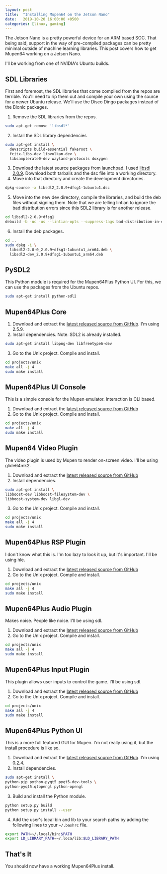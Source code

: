 ```yaml
---
layout: post
title:  "Installing Mupen64 on the Jetson Nano"
date:   2019-10-20 16:00:00 +0500
categories: [linux, gaming]
---
```


The Jetson Nano is a pretty powerful device for an ARM based SOC. That being said, support in the way of pre-compiled packages can be pretty minimal outside of machine learning libraries. This post covers how to get Mupen64 working on a Jetson Nano.

I'll be working from one of NVIDIA's Ubuntu builds.

SDL Libraries
-------------

First and foremost, the SDL libraries that come compiled from the repos are terrible. You'll need to rip them out and compile your own using the source for a newer Ubuntu release. We'll use the Disco Dingo packages instead of the Bionic packages.

  1. Remove the SDL libraries from the repos.
  ``` bash
  sudo apt-get remove 'libsdl*'
  ```
  2. Install the SDL library dependencies
  ```bash
  sudo apt-get install \
    devscripts build-essential fakeroot \
    fcitx-libs-dev libvulkan-dev \
    libsamplerate0-dev wayland-protocols doxygen
  ```
  3. Download the latest source packages from launchpad. I used [libsdl 2.0.9](https://launchpad.net/ubuntu/+source/libsdl2/2.0.9+dfsg1-1ubuntu1). Download both tarballs and the dsc file into a working directory.
  4. Move into that directory and create the development directories.
  ```bash
  dpkg-source -x libsdl2_2.0.9+dfsg1-1ubuntu1.dsc
  ```
  5. Move into the new dev directory, compile the libraries, and build the deb files without signing them. Note that we are telling lintian to ignore the bad distribution errors since this SDL2 library is for another release.
  ```bash
  cd libsdl2-2.0.9+dfsg1
  debuild -b -uc -us --lintian-opts --suppress-tags bad-distribution-in-changes-file
  ```
  6. Install the deb packages.
  ```bash
  cd ..
  sudo dpkg -i \
    libsdl2-2.0-0_2.0.9+dfsg1-1ubuntu1_arm64.deb \
    libsdl2-dev_2.0.9+dfsg1-1ubuntu1_arm64.deb
  ```

PySDL2
------
This Python module is required for the Mupen64Plus Python UI. For this, we can use the packages from the Ubuntu repos.
```bash
sudo apt-get install python-sdl2
```

Mupen64Plus Core
----------------
  1. Download and extract the [latest released source from GitHub](https://github.com/mupen64plus/mupen64plus-core/releases). I'm using 2.5.9.
  2. Install dependencies. Note: SDL2 is already installed.
  ```bash
  sudo apt-get install libpng-dev libfreetype6-dev
  ```
  3. Go to the Unix project. Compile and install.
  ```bash
  cd projects/unix
  make all -j 4
  sudo make install
  ```

Mupen64Plus UI Console
----------------------
This is a simple console for the Mupen emulator. Interaction is CLI based.
  1. Download and extract the [latest released source from GitHub](https://github.com/mupen64plus/mupen64plus-ui-console/releases)
  2. Go to the Unix project. Compile and install.
  ```bash
  cd projects/unix
  make all -j 4
  sudo make install
  ```

Mupen64 Video Plugin
--------------------
The video plugin is used by Mupen to render on-screen video. I'll be using glide64mk2.
1. Download and extract the [latest released source from GitHub](https://github.com/mupen64plus/mupen64plus-video-glide64mk2/releases)
2. Install dependencies.
```bash
sudo apt-get install \
libboost-dev libboost-filesystem-dev \
libboost-system-dev libgl-dev
```
3. Go to the Unix project. Compile and install.
```bash
cd projects/unix
make all -j 4
sudo make install
```

Mupen64Plus RSP Plugin
----------------------
I don't know what this is. I'm too lazy to look it up, but it's important. I'll be using hle.
1. Download and extract the [latest released source from GitHub](https://github.com/mupen64plus/mupen64plus-rsp-hle/releases)
2. Go to the Unix project. Compile and install.
```bash
cd projects/unix
make all -j 4
sudo make install
```

Mupen64Plus Audio Plugin
----------------------
Makes noise. People like noise. I'll be using sdl.
1. Download and extract the [latest released source from GitHub](https://github.com/mupen64plus/mupen64plus-audio-sdl/releases)
2. Go to the Unix project. Compile and install.
```bash
cd projects/unix
make all -j 4
sudo make install
```

Mupen64Plus Input Plugin
----------------------
This plugin allows user inputs to control the game. I'll be using sdl.
1. Download and extract the [latest released source from GitHub](https://github.com/mupen64plus/mupen64plus-input-sdl/releases)
2. Go to the Unix project. Compile and install.
```bash
cd projects/unix
make all -j 4
sudo make install
```

Mupen64Plus Python UI
---------------------
This is a more full featured GUI for Mupen. I'm not really using it, but the install procedure is like so.
  1. Download and extract the [latest released source from GitHub](https://github.com/mupen64plus/mupen64plus-ui-python/releases). I'm using 0.2.4.
  2. Install dependencies.
  ```bash
  sudo apt-get install \
  python-pip python-pyqt5 pyqt5-dev-tools \
  python-pyqt5.qtopengl python-opengl
  ```
  3. Build and install the Python module.
  ```bash
  python setup.py build
  python setup.py install --user
  ```
  4. Add the user's local bin and lib to your search paths by adding the following lines to your `~/.bashrc` file.
  ```bash
  export PATH=~/.local/bin:$PATH
  export LD_LIBRARY_PATH=~/.loca/lib:$LD_LIBRARY_PATH
  ```

That's It
---------
You should now have a working Mupen64Plus install.
